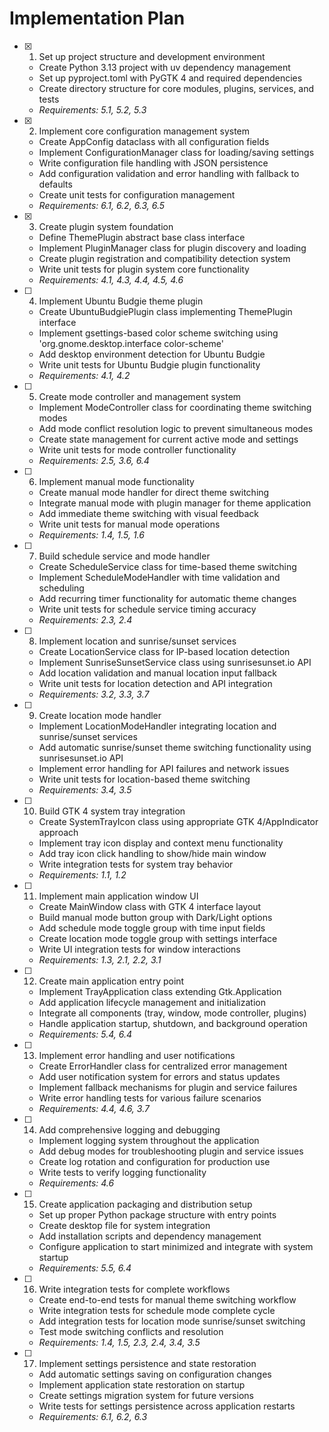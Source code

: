 # Implementation Plan

- [x] 1. Set up project structure and development environment
  - Create Python 3.13 project with uv dependency management
  - Set up pyproject.toml with PyGTK 4 and required dependencies
  - Create directory structure for core modules, plugins, services, and tests
  - _Requirements: 5.1, 5.2, 5.3_

- [x] 2. Implement core configuration management system
  - Create AppConfig dataclass with all configuration fields
  - Implement ConfigurationManager class for loading/saving settings
  - Write configuration file handling with JSON persistence
  - Add configuration validation and error handling with fallback to defaults
  - Create unit tests for configuration management
  - _Requirements: 6.1, 6.2, 6.3, 6.5_

- [x] 3. Create plugin system foundation
  - Define ThemePlugin abstract base class interface
  - Implement PluginManager class for plugin discovery and loading
  - Create plugin registration and compatibility detection system
  - Write unit tests for plugin system core functionality
  - _Requirements: 4.1, 4.3, 4.4, 4.5, 4.6_

- [ ] 4. Implement Ubuntu Budgie theme plugin
  - Create UbuntuBudgiePlugin class implementing ThemePlugin interface
  - Implement gsettings-based color scheme switching using 'org.gnome.desktop.interface color-scheme'
  - Add desktop environment detection for Ubuntu Budgie
  - Write unit tests for Ubuntu Budgie plugin functionality
  - _Requirements: 4.1, 4.2_

- [ ] 5. Create mode controller and management system
  - Implement ModeController class for coordinating theme switching modes
  - Add mode conflict resolution logic to prevent simultaneous modes
  - Create state management for current active mode and settings
  - Write unit tests for mode controller functionality
  - _Requirements: 2.5, 3.6, 6.4_

- [ ] 6. Implement manual mode functionality
  - Create manual mode handler for direct theme switching
  - Integrate manual mode with plugin manager for theme application
  - Add immediate theme switching with visual feedback
  - Write unit tests for manual mode operations
  - _Requirements: 1.4, 1.5, 1.6_

- [ ] 7. Build schedule service and mode handler
  - Create ScheduleService class for time-based theme switching
  - Implement ScheduleModeHandler with time validation and scheduling
  - Add recurring timer functionality for automatic theme changes
  - Write unit tests for schedule service timing accuracy
  - _Requirements: 2.3, 2.4_

- [ ] 8. Implement location and sunrise/sunset services
  - Create LocationService class for IP-based location detection
  - Implement SunriseSunsetService class using sunrisesunset.io API
  - Add location validation and manual location input fallback
  - Write unit tests for location detection and API integration
  - _Requirements: 3.2, 3.3, 3.7_

- [ ] 9. Create location mode handler
  - Implement LocationModeHandler integrating location and sunrise/sunset services
  - Add automatic sunrise/sunset theme switching functionality using sunrisesunset.io API
  - Implement error handling for API failures and network issues
  - Write unit tests for location-based theme switching
  - _Requirements: 3.4, 3.5_

- [ ] 10. Build GTK 4 system tray integration
  - Create SystemTrayIcon class using appropriate GTK 4/AppIndicator approach
  - Implement tray icon display and context menu functionality
  - Add tray icon click handling to show/hide main window
  - Write integration tests for system tray behavior
  - _Requirements: 1.1, 1.2_

- [ ] 11. Implement main application window UI
  - Create MainWindow class with GTK 4 interface layout
  - Build manual mode button group with Dark/Light options
  - Add schedule mode toggle group with time input fields
  - Create location mode toggle group with settings interface
  - Write UI integration tests for window interactions
  - _Requirements: 1.3, 2.1, 2.2, 3.1_

- [ ] 12. Create main application entry point
  - Implement TrayApplication class extending Gtk.Application
  - Add application lifecycle management and initialization
  - Integrate all components (tray, window, mode controller, plugins)
  - Handle application startup, shutdown, and background operation
  - _Requirements: 5.4, 6.4_

- [ ] 13. Implement error handling and user notifications
  - Create ErrorHandler class for centralized error management
  - Add user notification system for errors and status updates
  - Implement fallback mechanisms for plugin and service failures
  - Write error handling tests for various failure scenarios
  - _Requirements: 4.4, 4.6, 3.7_

- [ ] 14. Add comprehensive logging and debugging
  - Implement logging system throughout the application
  - Add debug modes for troubleshooting plugin and service issues
  - Create log rotation and configuration for production use
  - Write tests to verify logging functionality
  - _Requirements: 4.6_

- [ ] 15. Create application packaging and distribution setup
  - Set up proper Python package structure with entry points
  - Create desktop file for system integration
  - Add installation scripts and dependency management
  - Configure application to start minimized and integrate with system startup
  - _Requirements: 5.5, 6.4_

- [ ] 16. Write integration tests for complete workflows
  - Create end-to-end tests for manual theme switching workflow
  - Write integration tests for schedule mode complete cycle
  - Add integration tests for location mode sunrise/sunset switching
  - Test mode switching conflicts and resolution
  - _Requirements: 1.4, 1.5, 2.3, 2.4, 3.4, 3.5_

- [ ] 17. Implement settings persistence and state restoration
  - Add automatic settings saving on configuration changes
  - Implement application state restoration on startup
  - Create settings migration system for future versions
  - Write tests for settings persistence across application restarts
  - _Requirements: 6.1, 6.2, 6.3_